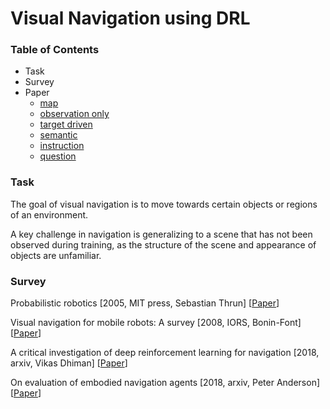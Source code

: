 # Visual Navigation using DRL

### Table of Contents
- Task
- Survey
- Paper
  - [map](https://github.com/YunlianMoon/ResearchTopics/blob/master/VisualNavigation/map.md)
  - [observation only](https://github.com/YunlianMoon/ResearchTopics/blob/master/VisualNavigation/observation_only.md)
  - [target driven](https://github.com/YunlianMoon/ResearchTopics/blob/master/VisualNavigation/target_driven.md)
  - [semantic](https://github.com/YunlianMoon/ResearchTopics/blob/master/VisualNavigation/semantic.md)
  - [instruction](https://github.com/YunlianMoon/ResearchTopics/blob/master/VisualNavigation/instruction.md)
  - [question](https://github.com/YunlianMoon/ResearchTopics/blob/master/VisualNavigation/question.md)
  
### Task

The goal of visual navigation is to move towards certain objects or regions of an environment.

A key challenge in navigation is generalizing to a scene that has not been observed during training, as the structure of the scene and appearance of objects are unfamiliar.

### Survey

Probabilistic robotics \[2005, MIT press, Sebastian Thrun\] \[[Paper](http://home.deib.polimi.it/gini/robot/docs/Thrun.pdf)\]

Visual navigation for mobile robots: A survey \[2008, IORS, Bonin-Font\] \[[Paper](https://link.springer.com/content/pdf/10.1007%2Fs10846-008-9235-4.pdf)\]

A critical investigation of deep reinforcement learning for navigation \[2018, arxiv, Vikas Dhiman\] \[[Paper](https://arxiv.org/pdf/1802.02274.pdf)\]

On evaluation of embodied navigation agents \[2018, arxiv, Peter Anderson\] \[[Paper](https://arxiv.org/pdf/1807.06757.pdf)\]


